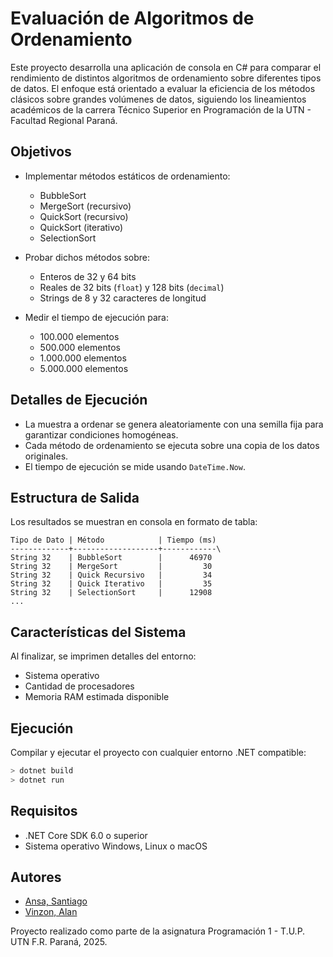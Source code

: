 # Evaluación de Algoritmos de Ordenamiento

Este proyecto desarrolla una aplicación de consola en C# para comparar el rendimiento de distintos algoritmos de ordenamiento sobre diferentes tipos de datos. El enfoque está orientado a evaluar la eficiencia de los métodos clásicos sobre grandes volúmenes de datos, siguiendo los lineamientos académicos de la carrera Técnico Superior en Programación de la UTN - Facultad Regional Paraná.

## Objetivos

* Implementar métodos estáticos de ordenamiento:
  * BubbleSort
  * MergeSort (recursivo)
  * QuickSort (recursivo)
  * QuickSort (iterativo)
  * SelectionSort 

* Probar dichos métodos sobre:

  * Enteros de 32 y 64 bits
  * Reales de 32 bits (`float`) y 128 bits (`decimal`)
  * Strings de 8 y 32 caracteres de longitud
* Medir el tiempo de ejecución para:

  * 100.000 elementos
  * 500.000 elementos
  * 1.000.000 elementos
  * 5.000.000 elementos

## Detalles de Ejecución

* La muestra a ordenar se genera aleatoriamente con una semilla fija para garantizar condiciones homogéneas.
* Cada método de ordenamiento se ejecuta sobre una copia de los datos originales.
* El tiempo de ejecución se mide usando `DateTime.Now`.

## Estructura de Salida

Los resultados se muestran en consola en formato de tabla:

```
Tipo de Dato | Método            | Tiempo (ms)
-------------+-------------------+------------\
String 32    | BubbleSort        |      46970
String 32    | MergeSort         |         30
String 32    | Quick Recursivo   |         34
String 32    | Quick Iterativo   |         35
String 32    | SelectionSort     |      12908
...
```

## Características del Sistema

Al finalizar, se imprimen detalles del entorno:

* Sistema operativo
* Cantidad de procesadores
* Memoria RAM estimada disponible

## Ejecución

Compilar y ejecutar el proyecto con cualquier entorno .NET compatible:

```bash
> dotnet build
> dotnet run
```

## Requisitos

* .NET Core SDK 6.0 o superior
* Sistema operativo Windows, Linux o macOS

## Autores
* [Ansa, Santiago](https://github.com/santiansaa)
* [Vinzon, Alan](https://github.com/Alanv3514)

Proyecto realizado como parte de la asignatura Programación 1 - T.U.P. UTN F.R. Paraná, 2025.
